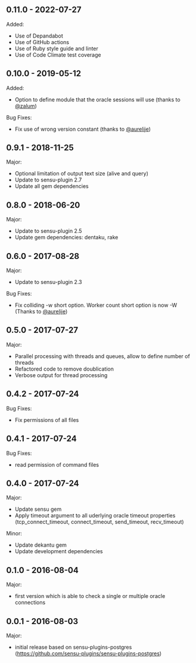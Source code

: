 ## 0.11.0 - 2022-07-27

Added:
- Use of Depandabot
- Use of GitHub actions
- Use of Ruby style guide and linter
- Use of Code Climate test coverage

## 0.10.0 - 2019-05-12

Added:
- Option to define module that the oracle sessions will use (thanks to [@zalum](https://github.com/zalum))

Bug Fixes:
- Fix use of wrong version constant (thanks to [@aurelije](https://github.com/aurelije))

## 0.9.1 - 2018-11-25

Major:
- Optional limitation of output text size (alive and query)
- Update to sensu-plugin 2.7
- Update all gem dependencies

## 0.8.0 - 2018-06-20

Major:
- Update to sensu-plugin 2.5
- Update gem dependencies: dentaku, rake

## 0.6.0 - 2017-08-28

Major:
- Update to sensu-plugin 2.3

Bug Fixes:
- Fix colliding -w short option. Worker count short option is now -W (Thanks to [@aurelije](https://github.com/aurelije))

## 0.5.0 - 2017-07-27

Major:
- Parallel processing with threads and queues, allow to define number of threads
- Refactored code to remove doublication
- Verbose output for thread processing

## 0.4.2 - 2017-07-24

Bug Fixes:
- Fix permissions of all files

## 0.4.1 - 2017-07-24

Bug Fixes:
- read permission of command files

## 0.4.0 - 2017-07-24

Major:
- Update sensu gem
- Apply timeout argument to all uderlying oracle timeout properties (tcp_connect_timeout, connect_timeout, send_timeout, recv_timeout)

Minor:
- Update dekantu gem
- Update development dependencies


## 0.1.0 - 2016-08-04

Major:
- first version which is able to check a single or multiple oracle connections

## 0.0.1 - 2016-08-03

Major:
- initial release based on sensu-plugins-postgres (https://github.com/sensu-plugins/sensu-plugins-postgres)
